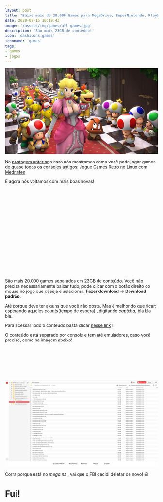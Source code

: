 ```yaml
---
layout: post
title: "Baixe mais de 20.000 Games para MegaDrive, SuperNintendo, PlayStation e outros"
date: 2020-09-15 10:19:43
image: '/assets/img/games/all-games.jpg'
description: 'São mais 23GB de conteúdo!'
icon: 'dashicons:games'
iconname: 'games'
tags:
- games
- jogos
---
```


![Baixe mais de 20.000 Games para MegaDrive, SuperNintendo, PlayStation e outros](/assets/img/games/all-games.jpg)

Na [postagem anterior](https://terminalroot.com.br/2020/09/jogue-games-retro-no-linux-com-mednafen.html) a essa nós mostramos como você pode jogar games de quase todos os consoles antigos: [Jogue Games Retro no Linux com Mednafen](https://mega.nz/folder/UpsGHC4b#Eyp-2mhz1kyo7743flnxbQ/folder/09FgGIYR)

E agora nós voltamos com mais boas novas!

<!-- QUADRADO -->
<script async src="//pagead2.googlesyndication.com/pagead/js/adsbygoogle.js"></script>
<ins class="adsbygoogle"
style="display:inline-block;width:336px;height:280px"
data-ad-client="ca-pub-2838251107855362"
data-ad-slot="5351066970"></ins>
<script>
(adsbygoogle = window.adsbygoogle || []).push({});
</script>

São mais 20.000 games separados em 23GB de conteúdo. Você não precisa necessariamente baixar tudo, pode clicar com o botão direito do mouse no jogo que deseja e selecionar: **Fazer download** → **Download padrão**.

Até porque deve ter alguns que você não gosta. Mas é melhor do que ficar: esperando aqueles *counts*(tempo de espera) , digitando *captcha*, bla bla bla.

Para acessar todo o conteúdo basta clicar [nesse link](https://bit.ly/33cW9X3) !

O conteúdo está separado por console e tem até emuladores, caso você precise, como na imagem abaixo!

<!-- MINI ANÚNCIO -->
<script async src="//pagead2.googlesyndication.com/pagead/js/adsbygoogle.js"></script>
<!-- Games Root -->
<ins class="adsbygoogle"
style="display:inline-block;width:730px;height:95px"
data-ad-client="ca-pub-2838251107855362"
data-ad-slot="5351066970"></ins>
<script>
(adsbygoogle = window.adsbygoogle || []).push({});
</script>

[![É game pra caramba!!](/assets/img/games/games-all.png)](https://bit.ly/33cW9X3)

Corra porque está no *mega.nz* , vai que o FBI decidi deletar de novo! 😃 

# Fui!



